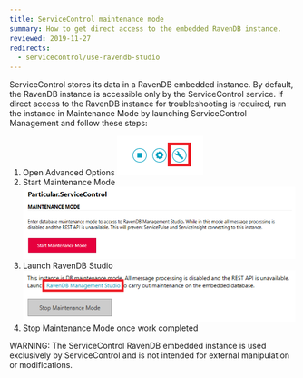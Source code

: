 ```yaml
---
title: ServiceControl maintenance mode
summary: How to get direct access to the embedded RavenDB instance.
reviewed: 2019-11-27
redirects:
  - servicecontrol/use-ravendb-studio
---
```


ServiceControl stores its data in a RavenDB embedded instance. By default, the RavenDB instance is accessible only by the ServiceControl service. If direct access to the RavenDB instance for troubleshooting is required, run the instance in Maintenance Mode by launching ServiceControl Management and follow these steps:

1. Open Advanced Options
![](managementutil-advancedoptions.png)
1. Start Maintenance Mode
![](managementutil-maintenancemode.png 'width=500')
1. Launch RavenDB Studio
![](managementutil-launchstudio.png 'width=500')
1. Stop Maintenance Mode once work completed

WARNING: The ServiceControl RavenDB embedded instance is used exclusively by ServiceControl and is not intended for external manipulation or modifications.